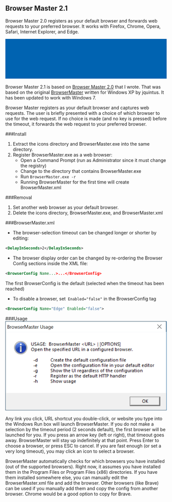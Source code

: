 ## Browser Master 2.1
Browser Master 2.0 registers as your default browser and forwards web requests to your preferred browser. It works with Firefox, Chrome, Opera, Safari, Internet Explorer, and Edge.

![](https://github.com/ralphyz/browsermaster2/raw/master/images/browser_master_2.1.gif)

Browser Master 2.1 is based on [Browser Master 2.0](https://archive.codeplex.com/?p=browsermaster2) that I wrote.  That was based on the original [BrowserMaster](https://archive.codeplex.com/?p=browsermaster) written for Windows XP by jquintus. It has been updated to work with Windows 7.

Browser Master registers as your default browser and captures web requests.  The user is briefly presented with a choice of which browser to use for the web request.  If no choice is made (and no key is pressed) before the timeout, it forwards the web request to your preferred browser.

###Install
1. Extract the icons directory and BrowserMaster.exe into the same directory.
2. Register BrowserMaster.exe as a web browser:
	*	Open a Command Prompt (run as Administrator since it must change the registry)
	*	Change to the directory that contains BrowserMaster.exe
	*	Run `BrowserMaster.exe -r`
	*	Running BrowserMaster for the first time will create BrowserMaster.xml

###Removal
1. Set another web browser  as your default browser.
2. Delete the icons directory, BrowserMaster.exe, and BrowserMaster.xml

###BrowserMaster.xml
*	The browser-selection timeout can be changed longer or shorter by editing:
```xml
<DelayInSeconds>2</DelayInSeconds>
```
*	The browser display order can be changed by re-ordering the Browser Config sections inside the XML file:
```xml
<BrowserConfig Name...>...</BrowserConfig>
```
The first BrowserConfig is the default (selected when the timeout has been reached)

*	To disable a browser, set` Enabled="false"` in the BrowserConfig tag
```xml
<BrowserConfig Name="Edge" Enabled="false">
```

###Usage
![](https://github.com/ralphyz/browsermaster2/raw/master/images/config.png)

Any link you click, URL shortcut you double-click, or website you type into the Windows Run box will launch BrowserMaster.  If you do not make a selection by the timeout period (2 seconds default), the first browser will be launched for you.  If you press an arrow key (left or right), that timeout goes away.  BrowserMaster will stay up indefinitely at that point.  Press Enter to choose a browser, or press ESC to cancel.  If you are fast enough (or set a very long timeout), you may click an icon to select a browser.

BrowserMaster automatically checks for which browsers you have installed (out of the supported browsers).  Right now, it assumes you have installed them in the Program Files or Program Files (x86) directories.  If you have them installed somewhere else, you can manually edit the BrowserMaster.xml file and add the browser.  Other browsers (like Brave) can be used if you manually add them and copy the config from another browser.  Chrome would be a good option to copy for Brave.

